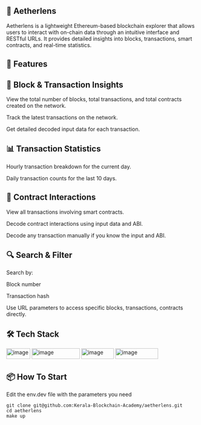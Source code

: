 ## 🧭 Aetherlens


Aetherlens is a lightweight Ethereum-based blockchain explorer that allows users to interact with on-chain data through an intuitive interface and RESTful URLs. It provides detailed insights into blocks, transactions, smart contracts, and real-time statistics.

## 🚀 Features


## 🔢 Block & Transaction Insights


View the total number of blocks, total transactions, and total contracts created on the network.

Track the latest transactions on the network.

Get detailed decoded input data for each transaction.

## 📊 Transaction Statistics

Hourly transaction breakdown for the current day.

Daily transaction counts for the last 10 days.

## 🧠 Contract Interactions

View all transactions involving smart contracts.

Decode contract interactions using input data and ABI.

Decode any transaction manually if you know the input and ABI.

## 🔍 Search & Filter

Search by:

Block number

Transaction hash


Use URL parameters to access specific blocks, transactions, contracts directly.

## 🛠️ Tech Stack

<img width="63" height="28" alt="image" src="https://github.com/user-attachments/assets/eec786b7-209e-444e-87bb-1da19b221827" />
<img width="127" height="28" alt="image" src="https://github.com/user-attachments/assets/d0a40724-94ac-4ddb-bf24-e0ce1624e681" />

<img width="86" height="28" alt="image" src="https://github.com/user-attachments/assets/567568ef-f482-4692-8e4e-2764791ad773" /> 
 <img width="113" height="28" alt="image" src="https://github.com/user-attachments/assets/957cc998-d871-4f04-af1d-2dc6da111b00" />

## 📦 How To Start

Edit the env.dev file with the parameters you need

```
git clone git@github.com:Kerala-Blockchain-Academy/aetherlens.git
cd aetherlens
make up
```


